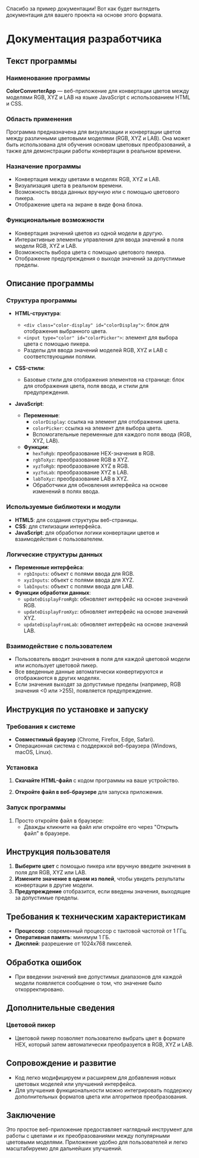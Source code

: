 Спасибо за пример документации! Вот как будет выглядеть документация для вашего проекта на основе этого формата.

# Документация разработчика

## Текст программы

### Наименование программы

**ColorConverterApp** — веб-приложение для конвертации цветов между моделями RGB, XYZ и LAB на языке JavaScript с использованием HTML и CSS.

### Область применения

Программа предназначена для визуализации и конвертации цветов между различными цветовыми моделями (RGB, XYZ и LAB). Она может быть использована для обучения основам цветовых преобразований, а также для демонстрации работы конвертации в реальном времени.

### Назначение программы

- Конвертация между цветами в моделях RGB, XYZ и LAB.
- Визуализация цвета в реальном времени.
- Возможность ввода данных вручную или с помощью цветового пикера.
- Отображение цвета на экране в виде фона блока.

### Функциональные возможности

- Конвертация значений цветов из одной модели в другую.
- Интерактивные элементы управления для ввода значений в поля модели RGB, XYZ и LAB.
- Возможность выбора цвета с помощью цветового пикера.
- Отображение предупреждения о выходе значений за допустимые пределы.

## Описание программы

### Структура программы

- **HTML-структура**:
  - `<div class="color-display" id="colorDisplay">`: блок для отображения выбранного цвета.
  - `<input type="color" id="colorPicker">`: элемент для выбора цвета с помощью пикера.
  - Разделы для ввода значений моделей RGB, XYZ и LAB с соответствующими полями.

- **CSS-стили**:
  - Базовые стили для отображения элементов на странице: блок для отображения цвета, поля ввода, и стили для предупреждения.

- **JavaScript**:
  - **Переменные**:
    - `colorDisplay`: ссылка на элемент для отображения цвета.
    - `colorPicker`: ссылка на элемент для выбора цвета.
    - Вспомогательные переменные для каждого поля ввода (RGB, XYZ, LAB).
  - **Функции**:
    - `hexToRgb`: преобразование HEX-значения в RGB.
    - `rgbToXyz`: преобразование RGB в XYZ.
    - `xyzToRgb`: преобразование XYZ в RGB.
    - `xyzToLab`: преобразование XYZ в LAB.
    - `labToXyz`: преобразование LAB в XYZ.
    - Обработчики для обновления интерфейса на основе изменений в полях ввода.

### Используемые библиотеки и модули

- **HTML5**: для создания структуры веб-страницы.
- **CSS**: для стилизации интерфейса.
- **JavaScript**: для обработки логики конвертации цветов и взаимодействия с пользователем.

### Логические структуры данных

- **Переменные интерфейса**:
  - `rgbInputs`: объект с полями ввода для RGB.
  - `xyzInputs`: объект с полями ввода для XYZ.
  - `labInputs`: объект с полями ввода для LAB.
- **Функции обработки данных**:
  - `updateDisplayFromRgb`: обновляет интерфейс на основе значений RGB.
  - `updateDisplayFromXyz`: обновляет интерфейс на основе значений XYZ.
  - `updateDisplayFromLab`: обновляет интерфейс на основе значений LAB.

### Взаимодействие с пользователем

- Пользователь вводит значения в поля для каждой цветовой модели или использует цветовой пикер.
- Все введенные данные автоматически конвертируются и отображаются в других моделях.
- Если значения выходят за допустимые пределы (например, RGB значения <0 или >255), появляется предупреждение.

## Инструкция по установке и запуску

### Требования к системе

- **Совместимый браузер** (Chrome, Firefox, Edge, Safari).
- Операционная система с поддержкой веб-браузера (Windows, macOS, Linux).

### Установка

1. **Скачайте HTML-файл** с кодом программы на ваше устройство.

2. **Откройте файл в веб-браузере** для запуска приложения.

### Запуск программы

1. Просто откройте файл в браузере:
   - Дважды кликните на файл или откройте его через "Открыть файл" в браузере.

## Инструкция пользователя

1. **Выберите цвет** с помощью пикера или вручную введите значения в поля для RGB, XYZ или LAB.
2. **Измените значение в одном из полей**, чтобы увидеть результаты конвертации в другие модели.
3. **Предупреждение** отобразится, если введены значения, выходящие за допустимые пределы.

## Требования к техническим характеристикам

- **Процессор**: современный процессор с тактовой частотой от 1 ГГц.
- **Оперативная память**: минимум 1 ГБ.
- **Дисплей**: разрешение от 1024x768 пикселей.

## Обработка ошибок

- При введении значений вне допустимых диапазонов для каждой модели появляется сообщение о том, что значение было откорректировано.

## Дополнительные сведения

### Цветовой пикер

- Цветовой пикер позволяет пользователю выбрать цвет в формате HEX, который затем автоматически преобразуется в RGB, XYZ и LAB.

## Сопровождение и развитие

- Код легко модифицируем и расширяем для добавления новых цветовых моделей или улучшений интерфейса.
- Для улучшения функциональности можно интегрировать поддержку дополнительных форматов цвета или алгоритмов преобразования.

## Заключение

Это простое веб-приложение предоставляет наглядный инструмент для работы с цветами и их преобразованиями между популярными цветовыми моделями. Приложение удобно для пользователей и легко масштабируемо для дальнейших улучшений.